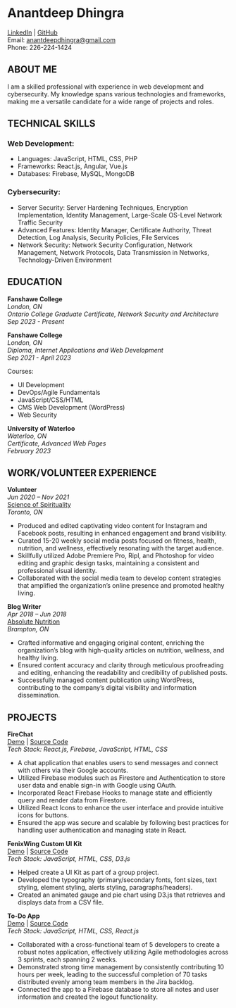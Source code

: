 # Anantdeep Dhingra
[LinkedIn](https://www.linkedin.com/in/anantdeep-dhingra/) | [GitHub](https://github.com/Arkham-117)  
Email: anantdeepdhingra@gmail.com  
Phone: 226-224-1424

## ABOUT ME
I am a skilled professional with experience in web development and cybersecurity. My knowledge spans various technologies and frameworks, making me a versatile candidate for a wide range of projects and roles.

## TECHNICAL SKILLS

### Web Development:
- Languages: JavaScript, HTML, CSS, PHP
- Frameworks: React.js, Angular, Vue.js
- Databases: Firebase, MySQL, MongoDB

### Cybersecurity:
- Server Security: Server Hardening Techniques, Encryption Implementation, Identity Management, Large-Scale OS-Level Network Traffic Security
- Advanced Features: Identity Manager, Certificate Authority, Threat Detection, Log Analysis, Security Policies, File Services
- Network Security: Network Security Configuration, Network Management, Network Protocols, Data Transmission in Networks, Technology-Driven Environment

## EDUCATION
**Fanshawe College**  
*London, ON*  
*Ontario College Graduate Certificate, Network Security and Architecture*  
*Sep 2023 - Present*  

**Fanshawe College**  
*London, ON*  
*Diploma, Internet Applications and Web Development*  
*Sep 2021 - April 2023*  

Courses:
- UI Development
- DevOps/Agile Fundamentals
- JavaScript/CSS/HTML
- CMS Web Development (WordPress)
- Web Security

**University of Waterloo**  
*Waterloo, ON*  
*Certificate, Advanced Web Pages*  
*February 2023*

## WORK/VOLUNTEER EXPERIENCE
**Volunteer**  
*Jun 2020 – Nov 2021*  
[Science of Spirituality](https://www.sos.org)  
*Toronto, ON*  

- Produced and edited captivating video content for Instagram and Facebook posts, resulting in enhanced engagement and brand visibility.
- Curated 15-20 weekly social media posts focused on fitness, health, nutrition, and wellness, effectively resonating with the target audience.
- Skillfully utilized Adobe Premiere Pro, Ripl, and Photoshop for video editing and graphic design tasks, maintaining a consistent and professional visual identity.
- Collaborated with the social media team to develop content strategies that amplified the organization’s online presence and promoted healthy living.

**Blog Writer**  
*Apr 2018 – Jun 2018*  
[Absolute Nutrition](https://www.absolutenutrition4you.com/)  
*Brampton, ON*  

- Crafted informative and engaging original content, enriching the organization’s blog with high-quality articles on nutrition, wellness, and healthy living.
- Ensured content accuracy and clarity through meticulous proofreading and editing, enhancing the readability and credibility of published posts.
- Successfully managed content publication using WordPress, contributing to the company’s digital visibility and information dissemination.

## PROJECTS
**FireChat**  
[Demo](https://firechat-rho.vercel.app/) | [Source Code](https://github.com/Arkham-117/firechat)  
*Tech Stack: React.js, Firebase, JavaScript, HTML, CSS*  

- A chat application that enables users to send messages and connect with others via their Google accounts.
- Utilized Firebase modules such as Firestore and Authentication to store user data and enable sign-in with Google using OAuth.
- Incorporated React Firebase Hooks to manage state and efficiently query and render data from Firestore.
- Utilized React Icons to enhance the user interface and provide intuitive icons for buttons.
- Ensured the app was secure and scalable by following best practices for handling user authentication and managing state in React.

**FenixWing Custom UI Kit**  
[Demo](https://ui-project1.vercel.app/) | [Source Code](https://github.com/Arkham-117/FenixWing-UI-Kit)  
*Tech Stack: JavaScript, HTML, CSS, D3.js*  

- Helped create a UI Kit as part of a group project.
- Developed the typography (primary/secondary fonts, font sizes, text styling, element styling, alerts styling, paragraphs/headers).
- Created an animated gauge and pie chart using D3.js that retrieves and displays data from a CSV file.

**To-Do App**  
[Demo](https://my-cute-notes.vercel.app/) | [Source Code](https://drive.google.com/file/d/13AGQuxMA6URHO_r6SM9IcndXfxXHE1ph/view?usp=sharing)  
*Tech Stack: JavaScript, HTML, CSS, React.js*  

- Collaborated with a cross-functional team of 5 developers to create a robust notes application, effectively utilizing Agile methodologies across 3 sprints, each spanning 2 weeks.
- Demonstrated strong time management by consistently contributing 10 hours per week, leading to the successful completion of 70 tasks distributed evenly among team members in the Jira backlog.
- Connected the app to a Firebase database to store all notes and user information and created the logout functionality.

